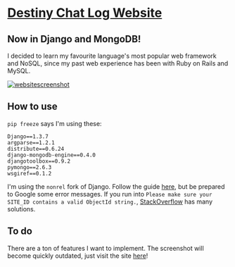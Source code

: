 # [Destiny Chat Log Website](http://ec2-54-241-15-193.us-west-1.compute.amazonaws.com:8080/)
## Now in Django and MongoDB!

I decided to learn my favourite language's most popular web framework and NoSQL, since my past web experience has been with Ruby on Rails and MySQL.

[![websitescreenshot](https://raw.github.com/dharmaturtle/DestinyChatLogWebsite/master/screenshot.png)]((http://ec2-54-241-15-193.us-west-1.compute.amazonaws.com:8080/))

## How to use

`pip freeze` says I'm using these:

    Django==1.3.7
    argparse==1.2.1
    distribute==0.6.24
    django-mongodb-engine==0.4.0
    djangotoolbox==0.9.2
    pymongo==2.6.3
    wsgiref==0.1.2

I'm using the `nonrel` fork of Django. Follow the guide [here](http://django-mongodb-engine.readthedocs.org/en/latest/topics/setup.html), but be prepared to Google some error messages. If you run into `Please make sure your SITE_ID contains a valid ObjectId string.`, [StackOverflow](http://stackoverflow.com/questions/8819456/django-mongodb-engine-error-when-running-tellsiteid/19509204#19509204) has many solutions.

## To do

There are a ton of features I want to implement. The screenshot will become quickly outdated, just visit the site [here](http://ec2-54-241-15-193.us-west-1.compute.amazonaws.com:8080/)!